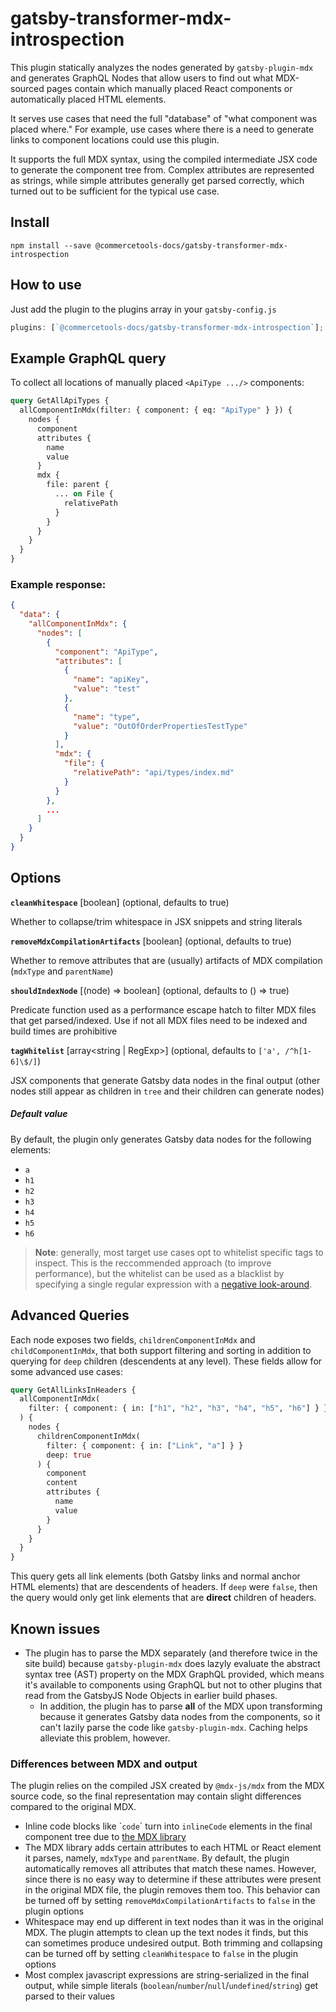 # gatsby-transformer-mdx-introspection

This plugin statically analyzes the nodes generated by `gatsby-plugin-mdx` and generates GraphQL Nodes that allow users to find out what MDX-sourced pages contain which manually placed React components or automatically placed HTML elements.

It serves use cases that need the full "database" of "what component was placed where." For example, use cases where there is a need to generate links to component locations could use this plugin.

It supports the full MDX syntax, using the compiled intermediate JSX code to generate the component tree from. Complex attributes are represented as strings, while simple attributes generally get parsed correctly, which turned out to be sufficient for the typical use case.

## Install

```
npm install --save @commercetools-docs/gatsby-transformer-mdx-introspection
```

## How to use

Just add the plugin to the plugins array in your `gatsby-config.js`

```js
plugins: [`@commercetools-docs/gatsby-transformer-mdx-introspection`];
```

## Example GraphQL query

To collect all locations of manually placed `<ApiType .../>` components:

```graphql
query GetAllApiTypes {
  allComponentInMdx(filter: { component: { eq: "ApiType" } }) {
    nodes {
      component
      attributes {
        name
        value
      }
      mdx {
        file: parent {
          ... on File {
            relativePath
          }
        }
      }
    }
  }
}
```

### Example response:

```json
{
  "data": {
    "allComponentInMdx": {
      "nodes": [
        {
          "component": "ApiType",
          "attributes": [
            {
              "name": "apiKey",
              "value": "test"
            },
            {
              "name": "type",
              "value": "OutOfOrderPropertiesTestType"
            }
          ],
          "mdx": {
            "file": {
              "relativePath": "api/types/index.md"
            }
          }
        },
        ...
      ]
    }
  }
}
```

## Options

**`cleanWhitespace`** [boolean] (optional, defaults to true)

Whether to collapse/trim whitespace in JSX snippets and string literals

**`removeMdxCompilationArtifacts`** [boolean] (optional, defaults to true)

Whether to remove attributes that are (usually) artifacts of MDX compilation (`mdxType` and `parentName`)

**`shouldIndexNode`** [(node) ⇒ boolean] (optional, defaults to () ⇒ true)

Predicate function used as a performance escape hatch to filter MDX files that get parsed/indexed. Use if not all MDX files need to be indexed and build times are prohibitive

**`tagWhitelist`** [array\<string | RegExp>] (optional, defaults to `['a', /^h[1-6]\$/]`)

JSX components that generate Gatsby data nodes in the final output (other nodes still appear as children in `tree` and their children can generate nodes)

##### Default value

By default, the plugin only generates Gatsby data nodes for the following elements:

- `a`
- `h1`
- `h2`
- `h3`
- `h4`
- `h5`
- `h6`

> **Note**: generally, most target use cases opt to whitelist specific tags to inspect. This is the reccommended approach (to improve performance), but the whitelist can be used as a blacklist by specifying a single regular expression with a [negative look-around](https://www.regular-expressions.info/lookaround.html).

## Advanced Queries

Each node exposes two fields, `childrenComponentInMdx` and `childComponentInMdx`, that both support filtering and sorting in addition to querying for `deep` children (descendents at any level). These fields allow for some advanced use cases:

```graphql
query GetAllLinksInHeaders {
  allComponentInMdx(
    filter: { component: { in: ["h1", "h2", "h3", "h4", "h5", "h6"] } }
  ) {
    nodes {
      childrenComponentInMdx(
        filter: { component: { in: ["Link", "a"] } }
        deep: true
      ) {
        component
        content
        attributes {
          name
          value
        }
      }
    }
  }
}
```

This query gets all link elements (both Gatsby links and normal anchor HTML elements) that are descendents of headers. If `deep` were `false`, then the query would only get link elements that are **direct** children of headers.

## Known issues

- The plugin has to parse the MDX separately (and therefore twice in the site build) because `gatsby-plugin-mdx` does lazyly evaluate the abstract syntax tree (AST) property on the MDX GraphQL provided, which means it's available to components using GraphQL but not to other plugins that read from the GatsbyJS Node Objects in earlier build phases.
  - In addition, the plugin has to parse **all** of the MDX upon transforming because it generates Gatsby data nodes from the components, so it can't lazily parse the code like `gatsby-plugin-mdx`. Caching helps alleviate this problem, however.

### Differences between MDX and output

The plugin relies on the compiled JSX created by `@mdx-js/mdx` from the MDX source code, so the final representation may contain slight differences compared to the original MDX.

- Inline code blocks like \``code`\` turn into `inlineCode` elements in the final component tree due to [the MDX library](https://mdxjs.com/getting-started#working-with-components)
- The MDX library adds certain attributes to each HTML or React element it parses, namely, `mdxType` and `parentName`. By default, the plugin automatically removes all attributes that match these names. However, since there is no easy way to determine if these attributes were present in the original MDX file, the plugin removes them too. This behavior can be turned off by setting `removeMdxCompilationArtifacts` to `false` in the plugin options
- Whitespace may end up different in text nodes than it was in the original MDX. The plugin attempts to clean up the text nodes it finds, but this can sometimes produce undesired output. Both trimming and collapsing can be turned off by setting `cleanWhitespace` to `false` in the plugin options
- Most complex javascript expressions are string-serialized in the final output, while simple literals (`boolean`/`number`/`null`/`undefined`/`string`) get parsed to their values
